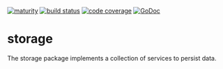 [![maturity](https://img.shields.io/badge/status-alpha-red.svg)](https://github.com/the-anna-project/storage) [![build status](https://travis-ci.org/the-anna-project/storage.svg?branch=master)](https://travis-ci.org/the-anna-project/storage) [![code coverage](https://codecov.io/github/the-anna-project/storage/coverage.svg?branch=master)](https://codecov.io/github/the-anna-project/storage?branch=master) [![GoDoc](https://godoc.org/github.com/the-anna-project/storage?status.svg)](http://godoc.org/github.com/the-anna-project/storage)

# storage
The storage package implements a collection of services to persist data.
